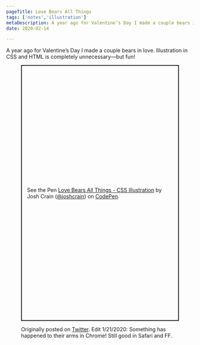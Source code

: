 ```yaml
---
pageTitle: Love Bears All Things
tags: ['notes','illustration']
metaDescription: A year ago for Valentine’s Day I made a couple bears in love. Illustration in CSS and HTML is completely unnecessary—but fun!
date: 2020-02-14

---
```

A year ago for Valentine’s Day I made a couple bears in love. Illustration in CSS and HTML is completely unnecessary&mdash;but fun! 

<figure>
<p class="codepen" data-height="687" data-theme-id="light" data-default-tab="result" data-user="joshcrain" data-slug-hash="yGZBGr" style="height: 687px; box-sizing: border-box; display: flex; align-items: center; justify-content: center; border: 2px solid; margin: 1em 0; padding: 1em;" data-pen-title="Love Bears All Things - CSS Illustration">
  <span>See the Pen <a href="https://codepen.io/joshcrain/pen/yGZBGr/">
  Love Bears All Things - CSS Illustration</a> by Josh Crain (<a href="https://codepen.io/joshcrain">@joshcrain</a>)
  on <a href="https://codepen.io">CodePen</a>.</span>
</p>
<script async src="https://static.codepen.io/assets/embed/ei.js"></script>
<figcaption>Originally posted on <a href="https://twitter.com/thejoshcrain/status/1096067158512152582" rel="noopener">Twitter</a>. Edit 1/21/2020: Something has happened to their arms in Chrome! Still good in Safari and FF. </figcaption>
</figure> 